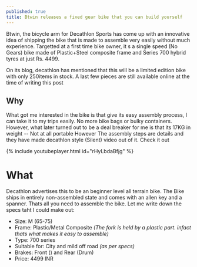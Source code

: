 ```yaml
---
published: true
title: Btwin releases a fixed gear bike that you can build yourself
---
```

Btwin, the bicycle arm for Decathlon Sports has come up with an innovative idea of shipping the bike that is made to assemble very easily without much experience. Targetted at a first time bike owner, it s a single speed (No Gears) bike made of Plastic+Steel composite frame and Series 700 hybrid tyres at just Rs. 4499. 


On its blog, decathlon has mentioned that this will be a limited edition bike with only 250items in stock. A last few pieces are still available online at the time of writing this post

## Why
What got me interested in the bike is that give its easy assembly process, I can take it to my trips easily. No more bike bags or bulky containers. However, what later turned out to be a deal breaker for me is that its 17KG in weight -- Not at all portable
However The assembly steps are details and they have made decathlon style (Silent) video out of it. Check it out

{% include youtubeplayer.html id="rHyLbdaBfjg" %}  

# What
Decathlon advertises this to be an beginner level all terrain bike. The Bike ships in entirely non-assembled state and comes with an allen key and a spanner. Thats all you need to assemble the bike. Let me write down the specs taht I could make out:  
* Size: M (65-75)  
* Frame: Plastic/Metal Composite *(The fork is held by a plastic part. infact thats what makes it easy to assemble)*  
* Type: 700 series  
* Suitable for: City and mild off road *(as per specs)*  
* Brakes: Front () and Rear (Drum)  
* Price: 4499 INR
